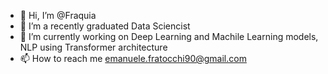 - 👋 Hi, I’m @Fraquia
- 👀 I’m a recently graduated Data Sciencist 
- 🌱 I’m currently working on Deep Learning and Machile Learning models, NLP using Transformer architecture 
- 📫 How to reach me emanuele.fratocchi90@gmail.com

<!---
Fraquia/Fraquia is a ✨ special ✨ repository because its `README.md` (this file) appears on your GitHub profile.
You can click the Preview link to take a look at your changes.
--->
